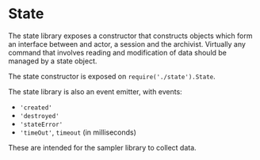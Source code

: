 # State

The state library exposes a constructor that constructs objects which form an interface between and
actor, a session and the archivist. Virtually any command that involves reading and modification of
data should be managed by a state object.

The state constructor is exposed on `require('./state').State`.

The state library is also an event emitter, with events:

 - `'created'`
 - `'destroyed'`
 - `'stateError'`
 - `'timeOut'`, `timeout` (in milliseconds)

These are intended for the sampler library to collect data.
